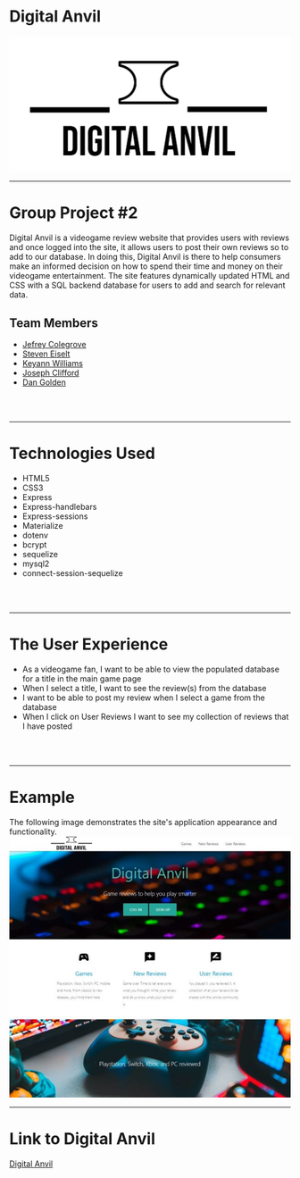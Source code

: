 # Digital Anvil
![Digital Avil logo](/public/digitalanvil-logos_crop.jpg)
***
# Group Project #2

Digital Anvil is a videogame review website that provides users with reviews and once logged into the site, it allows users to post their own reviews so to add to our database. In doing this, Digital Anvil is there to help consumers make an informed decision on how to spend their time and money on their videogame entertainment. The site features dynamically updated HTML and CSS with a SQL backend database for users to add and search for relevant data.


## Team Members
* [Jefrey Colegrove](https://github.com/JefreyColegrove)
* [Steven Eiselt](https://github.com/StevenEi)
* [Keyann Williams](https://github.com/Williamskj)
* [Joseph Clifford](https://github.com/joecliffordofficial)
* [Dan Golden](https://github.com/DanPGolden)
<br>
<br>

***
# Technologies Used
* HTML5
* CSS3
* Express
* Express-handlebars
* Express-sessions
* Materialize
* dotenv
* bcrypt
* sequelize
* mysql2
* connect-session-sequelize
<br>
<br>

***
# The User Experience
* As a videogame fan, I want to be able to view the populated database for a title in the main game page
* When I select a title, I want to see the review(s) from the database
* I want to be able to post my review when I select a game from the database
* When I click on User Reviews I want to see my collection of reviews that I have posted
<br>
<br>

***
# Example
The following image demonstrates the site's application appearance and functionality.
![Digital Anvil Homepage](/public/example1.jpg)
<br>
***
# Link to Digital Anvil
[Digital Anvil](https://shrouded-woodland-50128.herokuapp.com/)
